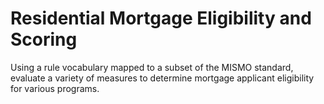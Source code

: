 # Residential Mortgage Eligibility and Scoring

Using a rule vocabulary mapped to a subset of the MISMO standard, evaluate a variety of measures to determine mortgage applicant eligibility for various programs. 